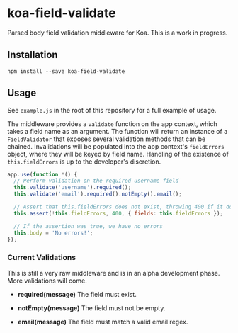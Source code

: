 # koa-field-validate
Parsed body field validation middleware for Koa. This is a work in progress.

## Installation
```
npm install --save koa-field-validate
```

## Usage
See `example.js` in the root of this repository for a full example of usage.

The middleware provides a `validate` function on the app context, which takes a field name as an argument. The function will return an instance of a `FieldValidator` that exposes several validation methods that can be chained. Invalidations will be populated into the app context's `fieldErrors` object, where they will be keyed by field name. Handling of the existence of `this.fieldErrors` is up to the developer's discretion.

```javascript
app.use(function *() {
  // Perform validation on the required username field
  this.validate('username').required();
  this.validate('email').required().notEmpty().email();

  // Assert that this.fieldErrors does not exist, throwing 400 if it does
  this.assert(!this.fieldErrors, 400, { fields: this.fieldErrors });

  // If the assertion was true, we have no errors
  this.body = 'No errors!';
});
```

### Current Validations
This is still a very raw middleware and is in an alpha development phase. More validations will come.

- **required(message)**
    The field must exist.

- **notEmpty(message)**
    The field must not be empty.

- **email(message)**
    The field must match a valid email regex.
